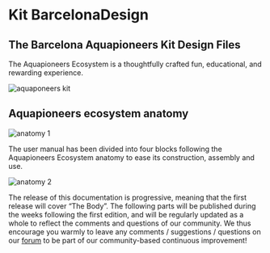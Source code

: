 # Kit BarcelonaDesign
## The Barcelona Aquapioneers Kit Design Files

The Aquapioneers Ecosystem is a thoughtfully crafted fun, educational, and rewarding experience.

![aquaponeers kit](https://i.imgur.com/wF4Udhk.png)

## Aquapioneers ecosystem anatomy

![anatomy 1](https://i.imgur.com/icRaAQa.png)

The user manual has been divided into four blocks following the Aquapioneers Ecosystem anatomy to ease its construction, assembly and use.

![anatomy 2](https://i.imgur.com/HOwT0k4.png)

The release of this documentation is progressive, meaning that the first release will cover “The Body”. The following parts will be published during the weeks following the first edition, and will be regularly updated as a whole to reflect the comments and questions of our community. We thus encourage you warmly to leave any comments / suggestions / questions on our [forum](http://aquapioneers.io/community-forum/) to be part of our community-based continuous improvement!
